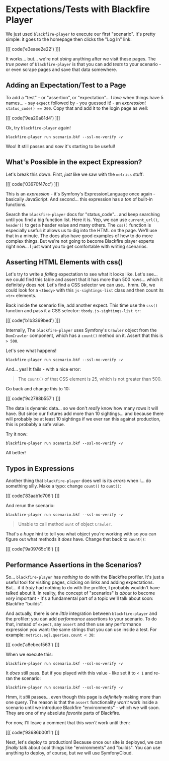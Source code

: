 # Expectations/Tests with Blackfire Player

We just used `blackfire-player` to execute our first "scenario". It's pretty
simple: it goes to the homepage then clicks the "Log In" link:

[[[ code('e3eaee2e22') ]]]

It works... but... we're not *doing* anything after we visit these pages. The
*true* power of `blackfire-player` is that you can add *tests* to your scenario -
or even scrape pages and save that data somewhere.

## Adding an Expectation/Test to a Page

To add a "test" - or "assertion", or "expectation"... I *love* when things have 5
names... - say `expect` followed by - you guessed it! - an *expression*!
`status_code() == 200`. Copy that and add it to the login page as well:

[[[ code('9ea20a81d4') ]]]

Ok, try `blackfire-player` again!

```terminal-silent
blackfire-player run scenario.bkf --ssl-no-verify -v
```

Woo! It still passes and *now* it's starting to be useful!

## What's Possible in the expect Expression?

Let's break this down. First, *just* like we saw with the `metrics` stuff:

[[[ code('03970f47cc') ]]]

This is an *expression* - it's Symfony's ExpressionLanguage once again - basically
JavaScript. And second... this expression has a *ton* of built-in functions.

Search the `blackfire-player` docs for "status_code"... and keep searching until
you find a big function list. Here it is. Yep, we can use `current_url()`,
`header()` to get a header value and many others. The `css()` function is
especially useful: it allows us to dig into the HTML on the page. We'll use that
in a minute. The docs also have good examples of how to do more complex things.
But we're not going to become Blackfire player experts right now... I just want
you to get comfortable with writing scenarios.

## Asserting HTML Elements with css()

Let's try to write a *failing* expectation to see what it looks like. Let's see...
we could find this table and assert that it has more than 500 rows... which it
definitely does *not*. Let's find a CSS selector we can use... hmm. Ok, we could
look for a `<tbody>` with this `js-sightings-list` class and then count its
`<tr>` elements.

Back inside the scenario file, add another expect. This time use the `css()`
function and pass it a CSS selector: `tbody.js-sightings-list tr`:

[[[ code('b1b3369bed') ]]]

Internally, The `blackfire-player` uses Symfony's `Crawler` object from the `DomCrawler`
component, which has a `count()` method on it. Assert that this is `> 500`.

Let's see what happens!

```terminal-silent
blackfire-player run scenario.bkf --ssl-no-verify -v
```

And... yes! It fails - with a nice error:

> The `count()` of that CSS element is 25, which is not greater than 500.

Go back and change this to 10:

[[[ code('9c2788b557') ]]]

The data is dynamic data... so we don't *really* know how many rows it will have.
But since our fixtures add more than 10 sightings... and because there will probably
be at least 10 sightings if we ever ran this against production, this is probably
a safe value.

Try it now:

```terminal-silent
blackfire-player run scenario.bkf --ssl-no-verify -v
```

All better!

## Typos in Expressions

Another thing that `blackfire-player` does well is its *errors* when I... do
something silly. Make a typo: change `count()` to `ount()`:

[[[ code('83aab1d706') ]]]

And rerun the scenario:

```terminal-silent
blackfire-player run scenario.bkf --ssl-no-verify -v
```

> Unable to call method `ount` of object `Crawler`.

That's a *huge* hint to tell you what object you're working with so you can figure
out what methods it *does* have. Change that back to `count()`:

[[[ code('9a09765c16') ]]]

## Performance Assertions in the Scenarios?

So... `blackfire-player` has *nothing* to do with the Blackfire profiler. It's
just a useful tool for visiting pages, clicking on links and adding expectations.
But... if it *truly* had nothing to do with the profiler, I probably wouldn't
have talked about it. In reality, the concept of "scenarios" is *about* to become
*very* important - it's a fundamental part of a topic we'll talk about soon:
Blackfire "builds".

And actually, there is one *little* integration between `blackfire-player` and
the profiler: you can add *performance* assertions to your scenario. To do that,
instead of `expect`, say `assert` and then use any performance expression you want: the
same strings that you can use inside a test. For example:
`metrics.sql.queries.count < 30`:

[[[ code('a8ebecf563') ]]]

When we execute this:

```terminal-silent
blackfire-player run scenario.bkf --ssl-no-verify -v
```

It *does* still pass. But if you played with this value - like set it to `< 1`
and re-ran the scenario:

```terminal-silent
blackfire-player run scenario.bkf --ssl-no-verify -v
```

Hmm, it *still* passes... even though this page is *definitely* making more than
one query. The reason is that the `assert` functionality *won't* work inside
a scenario until we introduce Blackfire "environments" - which we will soon.
They are one of my absolute *favorite* parts of Blackfire.

For now, I'll leave a comment that this *won't* work until then:

[[[ code('93686b00f1') ]]]

Next, let's deploy to production! Because once our site is deployed, we can
*finally* talk about cool things like "environments" and "builds". You can use
anything to deploy, of course, but *we* will use SymfonyCloud.

